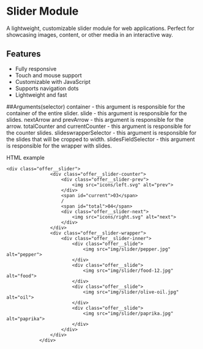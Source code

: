 # Slider Module

A lightweight, customizable slider module for web applications. Perfect for showcasing images, content, or other media in an interactive way.

## Features
- Fully responsive
- Touch and mouse support
- Customizable with JavaScript
- Supports navigation dots
- Lightweight and fast

##Arguments(selector)
 container - this argument is responsible for the container of the entire slider.
 slide - this argument is responsible for the slides.
 nextArrow and prevArrow - this argument is responsible for the arrow.
 totalCounter and currentCounter - this argument is responsible for the counter slides.
 slideswrapperSelector -  this argument is responsible for the slides that will be cropped to width.
 slidesFieldSelector - this argument is responsible for the wrapper with slides.

HTML example
```
<div class="offer__slider">
                <div class="offer__slider-counter">
                    <div class="offer__slider-prev">
                        <img src="icons/left.svg" alt="prev">
                    </div>
                    <span id="current">03</span>
                    /
                    <span id="total">04</span>
                    <div class="offer__slider-next">
                        <img src="icons/right.svg" alt="next">
                    </div>
                </div>
                <div class="offer__slider-wrapper">
                    <div class="offer__slider-inner">
                        <div class="offer__slide">
                            <img src="img/slider/pepper.jpg" alt="pepper">
                        </div>
                        <div class="offer__slide">
                            <img src="img/slider/food-12.jpg" alt="food">
                        </div>
                        <div class="offer__slide">
                            <img src="img/slider/olive-oil.jpg" alt="oil">
                        </div>
                        <div class="offer__slide">
                            <img src="img/slider/paprika.jpg" alt="paprika">
                        </div>
                    </div>
                </div>
            </div>
